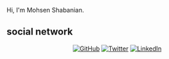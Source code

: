 Hi, I'm Mohsen Shabanian.

## social network

<p align="center">
	<a href="https://github.com/mohsen12999"><img src="https://img.shields.io/github/followers/mohsen12999.svg?label=GitHub&style=social" alt="GitHub"></a>
	<a href="https://twitter.com/mohsen1299"><img src="https://img.shields.io/twitter/follow/mohsen1299?label=Twitter&style=social" alt="Twitter"></a>
	<a href="https://www.linkedin.com/in/mohsen-shabanian-8869b478"><img src="https://img.shields.io/badge/LinkedIn--_.svg?style=social&logo=linkedin" alt="LinkedIn"></a>
</p>
